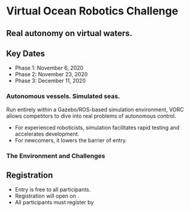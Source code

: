 # Virtual Ocean Robotics Challenge

<!--Slogan -->
## Real autonomy on virtual waters.


## Key Dates
* Phase 1: November 6, 2020
* Phase 2: November 23, 2020
* Phase 3: December 11, 2020

### Autonomous vessels. Simulated seas.
Run entirely within a Gazebo/ROS-based simulation environment, VORC allows competitors 
to dive into real problems of autonomous control. 
* For experienced roboticists, simulation facilitates rapid testing and accelerates development.
* For newcomers, it lowers the barrier of entry.


<!-- Video text -->
### The Environment and Challenges



## Registration
* Entry is free to all participants.
* Registration will open on <DATE>. 
* All participants must register by <DATE>



<!--
  - Slogan of the competition. E.g.: Revolutionize how we operate in the
    underground domain.
  - Dates: Maybe we could do a phase 1 one month before the final, a phase 2 two
    weeks before and a phase 3 around December 11
  - Two or three secondary short sentences about features of the competition.
    E.g.: Gazebo/ROS-based, maritime environment
  - Text near the main video.
  - Text for registration (when it opens, when it closes, no cost!

  Some references:
  https://www.colinatriste.es/
  https://www.subtchallenge.com/
and prototype and test innovation solutions.
-->
